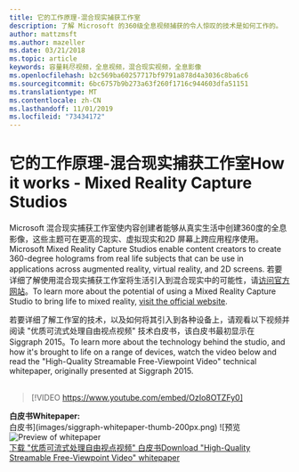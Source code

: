 ```yaml
---
title: 它的工作原理-混合现实捕获工作室
description: 了解 Microsoft 的360级全息视频捕获的令人惊叹的技术是如何工作的。
author: mattzmsft
ms.author: mazeller
ms.date: 03/21/2018
ms.topic: article
keywords: 容量耗尽视频，全息视频，混合现实视频，全息影像
ms.openlocfilehash: b2c569ba60257717bf9791a878d4a3036c8ba6c6
ms.sourcegitcommit: 6bc6757b9b273a63f260f1716c944603dfa51151
ms.translationtype: MT
ms.contentlocale: zh-CN
ms.lasthandoff: 11/01/2019
ms.locfileid: "73434172"
---
```

# <a name="how-it-works---mixed-reality-capture-studios"></a><span data-ttu-id="5c553-104">它的工作原理-混合现实捕获工作室</span><span class="sxs-lookup"><span data-stu-id="5c553-104">How it works - Mixed Reality Capture Studios</span></span>

<span data-ttu-id="5c553-105">Microsoft 混合现实捕获工作室使内容创建者能够从真实生活中创建360度的全息影像，这些主题可在更高的现实、虚拟现实和2D 屏幕上跨应用程序使用。</span><span class="sxs-lookup"><span data-stu-id="5c553-105">Microsoft Mixed Reality Capture Studios enable content creators to create 360-degree holograms from real life subjects that can be use in applications across augmented reality, virtual reality, and 2D screens.</span></span> <span data-ttu-id="5c553-106">若要详细了解使用混合现实捕获工作室将生活引入到混合现实中的可能性，请[访问官方网站](https://www.microsoft.com//mixed-reality/capture-studios)。</span><span class="sxs-lookup"><span data-stu-id="5c553-106">To learn more about the potential of using a Mixed Reality Capture Studio to bring life to mixed reality, [visit the official website](https://www.microsoft.com//mixed-reality/capture-studios).</span></span>

<span data-ttu-id="5c553-107">若要详细了解工作室的技术，以及如何将其引入到各种设备上，请观看以下视频并阅读 "优质可流式处理自由视点视频" 技术白皮书，该白皮书最初显示在 Siggraph 2015。</span><span class="sxs-lookup"><span data-stu-id="5c553-107">To learn more about the technology behind the studio, and how it's brought to life on a range of devices, watch the video below and read the "High-Quality Streamable Free-Viewpoint Video" technical whitepaper, originally presented at Siggraph 2015.</span></span>
<br>
<br>
>[!VIDEO https://www.youtube.com/embed/OzIo8OTZFy0]


<span data-ttu-id="5c553-108">**白皮书**</span><span class="sxs-lookup"><span data-stu-id="5c553-108">**Whitepaper:**</span></span><br>
<span data-ttu-id="5c553-109">白皮书](images/siggraph-whitepaper-thumb-200px.png) ![预览</span><span class="sxs-lookup"><span data-stu-id="5c553-109">![Preview of whitepaper](images/siggraph-whitepaper-thumb-200px.png)</span></span><br>
[<span data-ttu-id="5c553-110">下载 "优质可流式处理自由视点视频" 白皮书</span><span class="sxs-lookup"><span data-stu-id="5c553-110">Download "High-Quality Streamable Free-Viewpoint Video" whitepaper</span></span>](images/high-quality-streamable-free-viewpoint-video.pdf)
